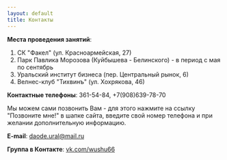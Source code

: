 ```yaml
---
layout: default
title: Контакты
---
```

<!--
__Телефоны для записи__: 361-54-84, +7(908)639-78-70
-->

__Места проведения занятий__:

1. СК "Факел" (ул. Красноармейская, 27)
2. Парк Павлика Морозова (Куйбышева - Белинского) - в период с мая по сентябрь
3. Уральский институт бизнеса (пер. Центральный рынок, 6)
4. Велнес-клуб "Тихвинъ" (ул. Хохрякова, 46)

__Контактные телефоны__: 361-54-84, +7(908)639-78-70

Мы можем сами позвонить Вам - для этого нажмите на ссылку "Позвоните мне!" в шапке сайта,
введите свой номер телефона и при желании дополнительную информацию.

__E-mail__: daode.ural@mail.ru

__Группа в Контакте__: [vk.com/wushu66](http://vk.com/wushu66)

<!--
{% if site.data.tokens.yandex-maps %}## Места тренировок
<center>
<script type="text/javascript" charset="utf-8"
src="//api-maps.yandex.ru/services/constructor/1.0/js/?sid={{site.data.tokens.yandex-maps}}&width=100%25&height=450"></script>
</center>
{% endif %}
-->
